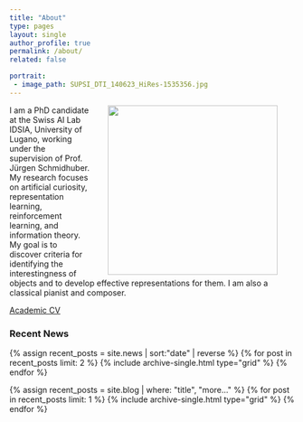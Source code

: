 ```yaml
---
title: "About"
type: pages
layout: single
author_profile: true
permalink: /about/
related: false

portrait:
 - image_path: SUPSI_DTI_140623_HiRes-1535356.jpg
---
```


<div>
<img src="../images/SUPSI_DTI_140623_HiRes-1535356.jpg" width="300" ALIGN="right" HSPACE="30"/>
</div>

I am a PhD candidate at the Swiss AI Lab IDSIA, University of Lugano, working under the supervision of Prof. Jürgen Schmidhuber. 
My research focuses on artificial curiosity, representation learning, reinforcement learning, and information theory. 
My goal is to discover criteria for identifying the interestingness of objects and to develop effective representations for them. 
I am also a classical pianist and composer.

[Academic CV](../assets/pdfs/CV_Vincent_Herrmann_2024.pdf)

### Recent News
<div class="feature__wrapper">
{% assign recent_posts = site.news | sort:"date" | reverse %}
{% for post in recent_posts limit: 2 %}
  {% include archive-single.html type="grid" %}
{% endfor %}

{% assign recent_posts = site.blog | where: "title", "more..." %}
{% for post in recent_posts limit: 1 %}
  {% include archive-single.html type="grid" %}
{% endfor %}
</div>

